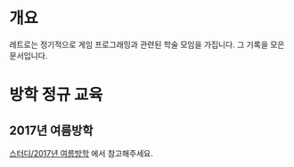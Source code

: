 <!-- TITLE: 스터디 -->
<!-- SUBTITLE: 레트로의 교육 일지를 모아둔 문서입니다.  -->

# 개요
레트로는 정기적으로 게임 프로그래밍과 관련된 학술 모임을 가집니다.
그 기록을 모은 문서입니다.

# 방학 정규 교육
## 2017년 여름방학
[스터디/2017년 여름방학]() 에서 참고해주세요.
